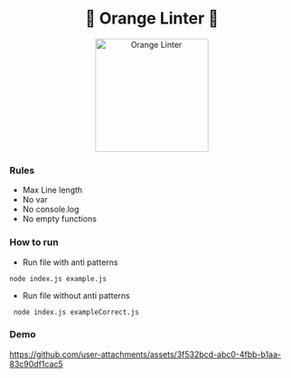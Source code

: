 <h1 align="center">🍊 Orange Linter 🍊</h1>

<p align="center">
  <img src="https://github.com/user-attachments/assets/ca7baad2-084c-4bc7-aaa4-370b474070c3" alt="Orange Linter" width="200"/>
</p>


### Rules
- Max Line length
- No var
- No console.log
- No empty functions

### How to run
- Run file with anti patterns
```
node index.js example.js 
```
- Run file without anti patterns
```
 node index.js exampleCorrect.js 
```

### Demo


https://github.com/user-attachments/assets/3f532bcd-abc0-4fbb-b1aa-83c90df1cac5

